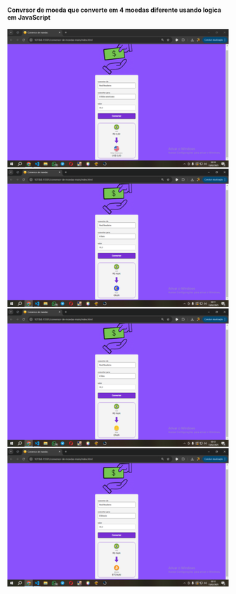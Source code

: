 <h4> Convrsor de moeda que converte em 4 moedas diferente usando logica em JavaScript </h4>

<img src="./assets/img-conversor-1.png" alt="">
<img src="./assets/img-conversor-2.png" alt="">
<img src="./assets/img-conversor-3.png" alt="">
<img src="./assets/img-conversor-4.png" alt="">
